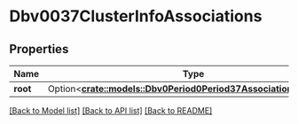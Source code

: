 # Dbv0037ClusterInfoAssociations

## Properties

Name | Type | Description | Notes
------------ | ------------- | ------------- | -------------
**root** | Option<[**crate::models::Dbv0Period0Period37AssociationShortInfo**](dbv0.0.37_association_short_info.md)> |  | [optional]

[[Back to Model list]](../README.md#documentation-for-models) [[Back to API list]](../README.md#documentation-for-api-endpoints) [[Back to README]](../README.md)


